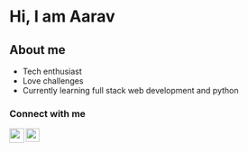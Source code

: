 # Hi, I am Aarav
## About me
- Tech enthusiast
- Love challenges
- Currently learning full stack web development and python
### Connect with me
<a href="https://twitter.com/aaravjn">
  <img align="left" width="26px" src="https://cdn.jsdelivr.net/npm/simple-icons@v3/icons/twitter.svg" />
</a>
<a href="https://www.linkedin.com/in/aarav-jain-7b8a3a21b">
  <img align="left" width="24px" src="https://cdn.jsdelivr.net/npm/simple-icons@v3/icons/linkedin.svg"  />
</a>
